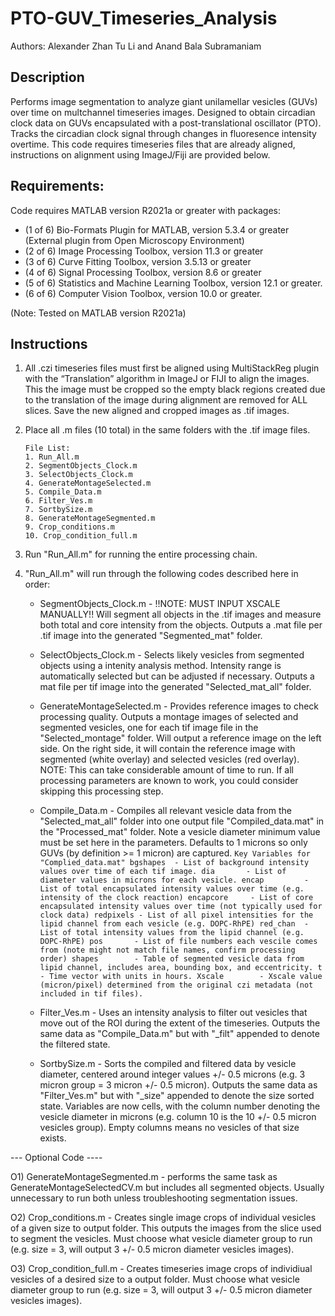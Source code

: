 # PTO-GUV_Timeseries_Analysis

Authors: Alexander Zhan Tu Li and Anand Bala Subramaniam

## Description
Performs image segmentation to analyze giant unilamellar vesicles (GUVs) over time on multchannel timeseries images. Designed to obtain circadian clock data on GUVs encapsulated with a post-translational oscillator (PTO). Tracks the circadian clock signal through changes in fluoresence intensity overtime. This code requires timeseries files that are already aligned, instructions on alignment using ImageJ/Fiji are provided below. 

## Requirements:

Code requires MATLAB version R2021a or greater with packages:
- (1 of 6) Bio-Formats Plugin for MATLAB, version 5.3.4 or greater (External plugin from Open Microscopy Environment)
- (2 of 6) Image Processing Toolbox, version 11.3 or greater
- (3 of 6) Curve Fitting Toolbox, version 3.5.13 or greater
- (4 of 6) Signal Processing Toolbox, version 8.6 or greater
- (5 of 6) Statistics and Machine Learning Toolbox, version 12.1 or greater.
- (6 of 6) Computer Vision Toolbox, version 10.0 or greater.

(Note: Tested on MATLAB version R2021a)

## Instructions

1. All .czi timeseries files must first be aligned using MultiStackReg plugin with the “Translation” algorithm in ImageJ or FIJI to align the images. This the image must be cropped so the empty black regions created due to the translation of the image during alignment are removed for ALL slices. Save the new aligned and cropped images as .tif images.

2. Place all .m files (10 total) in the same folders with the .tif image files.

    ```
    File List:
    1. Run_All.m
    2. SegmentObjects_Clock.m
    3. SelectObjects_Clock.m
    4. GenerateMontageSelected.m
    5. Compile_Data.m
    6. Filter_Ves.m
    7. SortbySize.m
    8. GenerateMontageSegmented.m
    9. Crop_conditions.m
    10. Crop_condition_full.m
    ```

3. Run "Run_All.m" for running the entire processing chain.

4. "Run_All.m" will run through the following codes described here in order:

    - SegmentObjects_Clock.m - !!NOTE: MUST INPUT XSCALE MANUALLY!! Will segment all objects in the .tif images and measure both total and core intensity from the objects. Outputs a .mat file per .tif image into the generated "Segmented_mat" folder.

    - SelectObjects_Clock.m - Selects likely vesicles from segmented objects using a intenity analysis method. Intensity range is automatically selected but can be adjusted if necessary. Outputs a mat file per tif image into the generated "Selected_mat_all" folder.

    - GenerateMontageSelected.m - Provides reference images to check processing quality. Outputs a montage images of selected and segmented vesicles, one for each tif image file in the "Selected_montage" folder. Will output a reference image on the left side. On the right side, it will contain the reference image with segmented (white overlay) and selected vesicles (red overlay).
NOTE: This can take considerable amount of time to run. If all processing parameters are known to work, you could consider skipping this processing step.

    - Compile_Data.m - Compiles all relevant vesicle data from the "Selected_mat_all" folder into one output file "Compiled_data.mat" in the "Processed_mat" folder. Note a vesicle diameter minimum value must be set here in the parameters. Defaults to 1 microns so only GUVs (by definition >= 1 micron) are captured. 
          ```
          Key Variables for "Complied_data.mat"
          bgshapes 	- List of background intensity values over time of each tif image.
          dia 	 	- List of diameter values in microns for each vesicle.
          encap 	 	- List of total encapsulated intensity values over time (e.g. intensity of the clock reaction)
          encapcore 	- List of core encapsulated intensity values over time (not typically used for clock data)
          redpixels	- List of all pixel intensities for the lipid channel from each vesicle (e.g. DOPC-RhPE)
          red_chan	- List of total intensity values from the lipid channel (e.g. DOPC-RhPE)
          pos 		- List of file numbers each vescile comes from (note might not match file names, confirm processing order)
          shapes		- Table of segmented vesicle data from lipid channel, includes area, bounding box, and eccentricity.
          t		- Time vector with units in hours.
          Xscale 		- Xscale value (micron/pixel) determined from the original czi metadata (not included in tif files).
          ```

    - Filter_Ves.m - Uses an intensity analysis to filter out vesicles that move out of the ROI during the extent of the timeseries. Outputs the same data as "Compile_Data.m" but with "_filt" appended to denote the filtered state. 

    - SortbySize.m - Sorts the compiled and filtered data by vesicle diameter, centered around integer values +/- 0.5 microns (e.g. 3 micron group = 3 micron +/- 0.5 micron). Outputs the same data as "Filter_Ves.m" but with "_size" appended to denote the size sorted state. Variables are now cells, with the column number denoting the vesicle diameter in microns (e.g. column 10 is the 10 +/- 0.5 micron vesicles group). Empty columns means no vesicles of that size exists.

--- Optional Code ----

O1) GenerateMontageSegmented.m - performs the same task as GenerateMontageSelectedCV.m but includes all segmented objects. Usually unnecessary to run both unless troubleshooting segmentation issues.

O2) Crop_conditions.m - Creates single image crops of individual vesicles of a given size to output folder. This outputs the images from the slice used to segment the vesicles. Must choose what vesicle diameter group to run (e.g. size = 3, will output 3 +/- 0.5 micron diameter vesicles images).

O3) Crop_condition_full.m - Creates timeseries image crops of individiual vesicles of a desired size to a output folder. Must choose what vesicle diameter group to run (e.g. size = 3, will output 3 +/- 0.5 micron diameter vesicles images).
